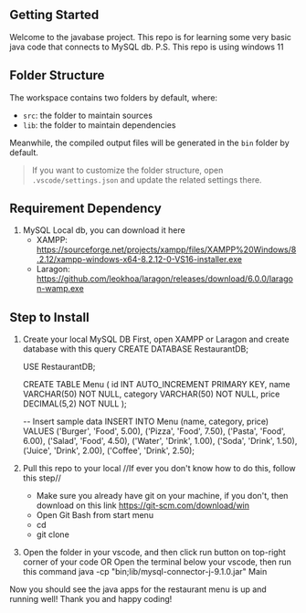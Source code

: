 ## Getting Started

Welcome to the javabase project. This repo is for learning some very basic java code that connects to MySQL db.
P.S. This repo is using windows 11

## Folder Structure

The workspace contains two folders by default, where:

- `src`: the folder to maintain sources
- `lib`: the folder to maintain dependencies

Meanwhile, the compiled output files will be generated in the `bin` folder by default.

> If you want to customize the folder structure, open `.vscode/settings.json` and update the related settings there.

## Requirement Dependency

1. MySQL Local db, you can download it here
   - XAMPP: https://sourceforge.net/projects/xampp/files/XAMPP%20Windows/8.2.12/xampp-windows-x64-8.2.12-0-VS16-installer.exe
   - Laragon: https://github.com/leokhoa/laragon/releases/download/6.0.0/laragon-wamp.exe

## Step to Install

1. Create your local MySQL DB First, open XAMPP or Laragon and create database with this query
   CREATE DATABASE RestaurantDB;

   USE RestaurantDB;

   CREATE TABLE Menu (
   id INT AUTO_INCREMENT PRIMARY KEY,
   name VARCHAR(50) NOT NULL,
   category VARCHAR(50) NOT NULL,
   price DECIMAL(5,2) NOT NULL
   );

   -- Insert sample data
   INSERT INTO Menu (name, category, price) VALUES
   ('Burger', 'Food', 5.00),
   ('Pizza', 'Food', 7.50),
   ('Pasta', 'Food', 6.00),
   ('Salad', 'Food', 4.50),
   ('Water', 'Drink', 1.00),
   ('Soda', 'Drink', 1.50),
   ('Juice', 'Drink', 2.00),
   ('Coffee', 'Drink', 2.50);

2. Pull this repo to your local
   //If ever you don't know how to do this, follow this step//

   - Make sure you already have git on your machine, if you don't, then download on this link https://git-scm.com/download/win
   - Open Git Bash from start menu
   - cd <your-desired-project-folder>
   - git clone <this-repo-link>

3. Open the folder in your vscode, and then click run button on top-right corner of your code
   OR
   Open the terminal below your vscode, then run this command
   java -cp "bin;lib/mysql-connector-j-9.1.0.jar" Main

Now you should see the java apps for the restaurant menu is up and running well!
Thank you and happy coding!

